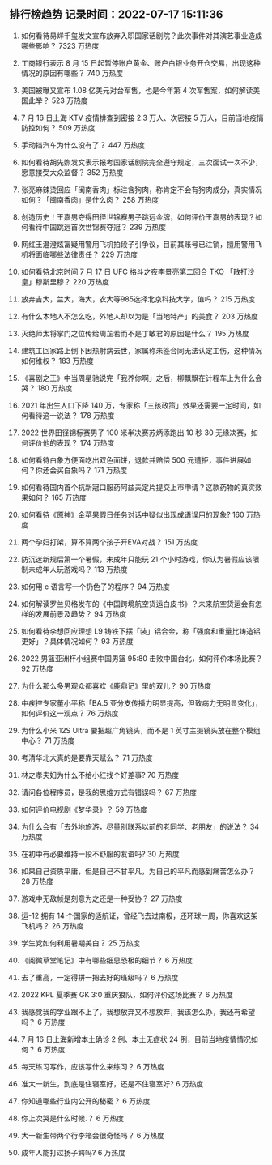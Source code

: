 
## 排行榜趋势 记录时间：2022-07-17 15:11:36
  
  1. 如何看待易烊千玺发文宣布放弃入职国家话剧院？此次事件对其演艺事业造成哪些影响？ 7323 万热度
    
  2. 工商银行表示 8 月 15 日起暂停账户黄金、账户白银业务开仓交易，出现这种情况的原因有哪些？ 740 万热度
    
  3. 美国被曝又宣布 1.08 亿美元对台军售，也是今年第 4 次军售案，如何解读美国此举？ 523 万热度
    
  4. 7 月 16 日上海 KTV 疫情排查到密接 2.3 万人、次密接 5 万人，目前当地疫情防控如何？ 509 万热度
    
  5. 手动挡汽车为什么没有了？ 447 万热度
    
  6. 如何看待胡先煦发文表示报考国家话剧院完全遵守规定，三次面试一次不少，愿意接受大众监督？ 352 万热度
    
  7. 张亮麻辣烫回应「闽南香肉」标注含狗肉，称肯定不会有狗肉成分，真实情况如何？「闽南香肉」是什么肉？ 258 万热度
    
  8. 创造历史！王嘉男夺得田径世锦赛男子跳远金牌，如何评价王嘉男的表现？如何看待中国跳远首次世锦赛夺冠？ 239 万热度
    
  9. 网红王澄澄炫富疑用警用飞机拍段子引争议，目前其账号已注销，擅用警用飞机将面临哪些法律责任？ 229 万热度
    
  10. 如何看待北京时间 7 月 17 日 UFC 格斗之夜李景亮第二回合 TKO 「散打沙皇」穆斯里穆？ 220 万热度
    
  11. 放弃吉大，兰大，海大，农大等985选择北京科技大学，值吗？ 215 万热度
    
  12. 有什么本地人不怎么吃，外地人却以为是「当地特产」的美食？ 203 万热度
    
  13. 灭绝师太将掌门之位传给周芷若而不是丁敏君的原因是什么？ 195 万热度
    
  14. 建筑工回家路上倒下因热射病去世，家属称未签合同无法认定工伤，这种情况如何维权？ 183 万热度
    
  15. 《喜剧之王》中当周星驰说完「我养你啊」之后，柳飘飘在计程车上为什么会哭？ 180 万热度
    
  16. 2021 年出生人口下降 140 万，专家称「三孩政策」效果还需要一定时间，如何看待这一说法？ 178 万热度
    
  17. 2022 世界田径锦标赛男子 100 米半决赛苏炳添跑出 10 秒 30 无缘决赛，如何评价他的表现？ 174 万热度
    
  18. 如何看待白象方便面吃出双色面饼，退款并赔偿 500 元遭拒，事件进展如何？你还会买白象吗？ 171 万热度
    
  19. 如何看待国内首个抗新冠口服药阿兹夫定片提交上市申请？这款药物的真实效果如何？ 165 万热度
    
  20. 如何看待《原神》金苹果假日任务对话中疑似出现成语误用的现象? 160 万热度
    
  21. 两个孕妇打架，算不算两个孩子开EVA对战？ 151 万热度
    
  22. 防沉迷新规后第一个暑假，未成年只能玩 21 个小时游戏，你认为暑假应该限制未成年人玩游戏吗？ 113 万热度
    
  23. 如何用 c 语言写一个扔色子的程序？ 94 万热度
    
  24. 如何解读罗兰贝格发布的《中国跨境航空货运白皮书》？未来航空货运会有怎样的发展前景及趋势？ 94 万热度
    
  25. 如何看待李想回应理想 L9 铸铁下摆「装」铝合金，称「强度和重量比铸造铝更好」？具体情况如何？ 93 万热度
    
  26. 2022 男篮亚洲杯小组赛中国男篮 95:80 击败中国台北，如何评价本场比赛？ 92 万热度
    
  27. 为什么那么多男观众都喜欢《鹿鼎记》里的双儿？ 90 万热度
    
  28. 中疾控专家董小平称「BA.5 亚分支传播力明显提高，但致病力无明显变化」，如何评价这一观点？ 76 万热度
    
  29. 为什么小米 12S Ultra 要把超广角镜头，而不是 1 英寸主摄镜头放在整个模组中心？ 71 万热度
    
  30. 考清华北大真的是要靠天赋么？ 71 万热度
    
  31. 林之孝夫妇为什么不给小红找个好差事? 70 万热度
    
  32. 请问各位程序员，是我的思维方式有错误吗？ 67 万热度
    
  33. 如何评价电视剧《梦华录》？ 59 万热度
    
  34. 为什么会有「去外地旅游，尽量别联系以前的老同学、老朋友」的说法？ 34 万热度
    
  35. 在初中有必要维持一段不舒服的友谊吗? 30 万热度
    
  36. 如果自己资质平庸，但是自己不甘平凡，为自己的平凡而感到痛苦怎么办？ 28 万热度
    
  37. 游戏中无敌帧是刻意为之还是一种妥协？ 27 万热度
    
  38. 运-12 拥有 14 个国家的适航证，曾经飞去过南极，还环球一周，你喜欢这架飞机吗？ 26 万热度
    
  39. 学生党如何利用暑期美白？ 25 万热度
    
  40. 《阅微草堂笔记》中有哪些细思恐极的细节？ 6 万热度
    
  41. 去了重高，一定得拼一把去好的班级吗？ 6 万热度
    
  42. 2022 KPL 夏季赛 GK 3:0 重庆狼队，如何评价这场比赛？ 6 万热度
    
  43. 我感觉我的学业跟不上了，我想放弃又不想放弃，我该怎么办，我还有希望吗？ 6 万热度
    
  44. 7 月 16 日上海新增本土确诊 2 例、本土无症状 24 例，目前当地疫情情况如何？ 6 万热度
    
  45. 每天练习写作，应该写什么来练习？ 6 万热度
    
  46. 准大一新生，到底是住寝室好，还是不住寝室好? 6 万热度
    
  47. 你知道哪些行业内公开的秘密？ 6 万热度
    
  48. 你上次哭是什么时候.？ 6 万热度
    
  49. 大一新生带两个行李箱会很奇怪吗？ 6 万热度
    
  50. 成年人能打过扬子鳄吗? 6 万热度
    